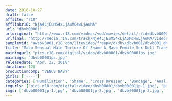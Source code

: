 ```yaml
---
date: 2018-10-27
draft: false
affsite: "r18"
afflinkr18: "NjA4LjEuMS4xLjAuMC4wLjAuMA"
url: "dbvb00001"
urloriginal: "http://www.r18.com/videos/vod/movies/detail/-/id=dbvb00001"
urlfinal: "http://media.r18.com/track/NjA4LjEuMS4xLjAuMC4wLjAuMA/videos/vod/movies/detail/-/id=dbvb00001"
samplevid: "awspv3001.r18.com/litevideo/freepv/d/dbv/dbvb001/dbvb001_dmb_w.mp4"
title: "Maso Sensual Male Torture Of Shame A Maso Female Sex Doll Transformation Episode-1: Endless Ecstasy After Being Forced To Cross Dress"
mainimgurl: "pics.r18.com/digital/video/dbvb00001/dbvb00001ps.jpg"
mainimgs: "dbvb00001ps.jpg"
releasedate: "Apr. 22, 2018"
duration: 120
productioncomp: "VENUS BABY"
girls: ['----']
categories: ['Humiliation', 'Shame', 'Cross Dresser', 'Bondage', 'Anal Sex', 'Hi-Def']
imgurls: ['pics.r18.com/digital/video/dbvb00001/dbvb00001jp-1.jpg', 'pics.r18.com/digital/video/dbvb00001/dbvb00001jp-2.jpg', 'pics.r18.com/digital/video/dbvb00001/dbvb00001jp-3.jpg', 'pics.r18.com/digital/video/dbvb00001/dbvb00001jp-4.jpg', 'pics.r18.com/digital/video/dbvb00001/dbvb00001jp-5.jpg', 'pics.r18.com/digital/video/dbvb00001/dbvb00001jp-6.jpg', 'pics.r18.com/digital/video/dbvb00001/dbvb00001jp-7.jpg', 'pics.r18.com/digital/video/dbvb00001/dbvb00001jp-8.jpg', 'pics.r18.com/digital/video/dbvb00001/dbvb00001jp-9.jpg', 'pics.r18.com/digital/video/dbvb00001/dbvb00001jp-10.jpg', 'pics.r18.com/digital/video/dbvb00001/dbvb00001jp-11.jpg', 'pics.r18.com/digital/video/dbvb00001/dbvb00001jp-12.jpg', 'pics.r18.com/digital/video/dbvb00001/dbvb00001jp-13.jpg', 'pics.r18.com/digital/video/dbvb00001/dbvb00001jp-14.jpg', 'pics.r18.com/digital/video/dbvb00001/dbvb00001jp-15.jpg', 'pics.r18.com/digital/video/dbvb00001/dbvb00001jp-16.jpg', 'pics.r18.com/digital/video/dbvb00001/dbvb00001jp-17.jpg', 'pics.r18.com/digital/video/dbvb00001/dbvb00001jp-18.jpg', 'pics.r18.com/digital/video/dbvb00001/dbvb00001jp-19.jpg', 'pics.r18.com/digital/video/dbvb00001/dbvb00001jp-20.jpg']
imgs: ['dbvb00001jp-1.jpg', 'dbvb00001jp-2.jpg', 'dbvb00001jp-3.jpg', 'dbvb00001jp-4.jpg', 'dbvb00001jp-5.jpg', 'dbvb00001jp-6.jpg', 'dbvb00001jp-7.jpg', 'dbvb00001jp-8.jpg', 'dbvb00001jp-9.jpg', 'dbvb00001jp-10.jpg', 'dbvb00001jp-11.jpg', 'dbvb00001jp-12.jpg', 'dbvb00001jp-13.jpg', 'dbvb00001jp-14.jpg', 'dbvb00001jp-15.jpg', 'dbvb00001jp-16.jpg', 'dbvb00001jp-17.jpg', 'dbvb00001jp-18.jpg', 'dbvb00001jp-19.jpg', 'dbvb00001jp-20.jpg']
---
```

